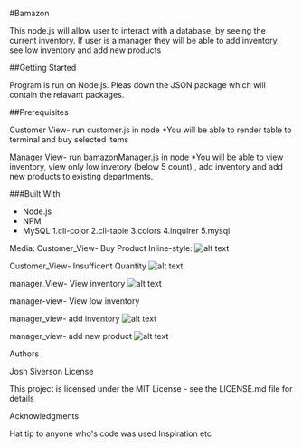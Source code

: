 #Bamazon

This node.js will allow user to interact with a database, by seeing the current inventory. If user is a manager they will be able to add inventory, see low inventory and add new products

##Getting Started

Program is run on Node.js. Pleas down the JSON.package which will
contain the relavant packages.

##Prerequisites

Customer View- run customer.js in node
*You will be able to render table to terminal and buy selected items

Manager View- run bamazonManager.js in node
*You will be able to view inventory, view only low invetory (below 5 count)
, add inventory and add new products to existing departments.


###Built With

* Node.js
* NPM
* MySQL
1.cli-color
2.cli-table
3.colors
4.inquirer
5.mysql

Media:
Customer_View- Buy Product
Inline-style: 
![alt text](https://media.giphy.com/media/3ohhwBRmZNzHtjICB2/giphy.gif "Customer_View- Buy Product")

Customer_View- Insufficent Quantity
![alt text](https://media.giphy.com/media/3ohhwBRmZNzHtjICB2/giphy.gif "Customer_View- Insufficent Quantity")


manager_View- View inventory 
![alt text](https://giphy.com/gifs/3ohhwwL56nCGoefJL2 "Customer_View- Buy Product")

manager-view- View low inventory

manager_view- add inventory
![alt text](https://media.giphy.com/media/3ohhwBRmZNzHtjICB2/giphy.gif "Customer_View- Buy Product")

manager_view- add new product
![alt text](https://media.giphy.com/media/3ohhwBRmZNzHtjICB2/giphy.gif "Customer_View- Buy Product")


Authors

Josh Siverson
License

This project is licensed under the MIT License - see the LICENSE.md file for details

Acknowledgments

Hat tip to anyone who's code was used
Inspiration
etc